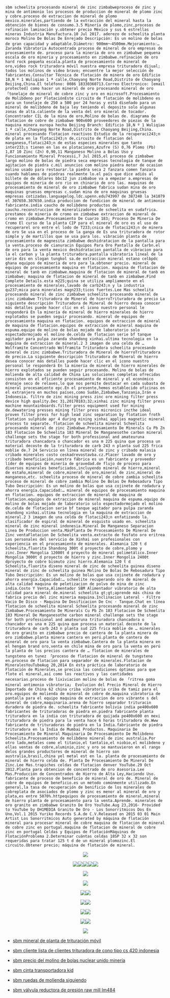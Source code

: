 
```
sbm scheelita procesando mineral de zinc zimbabweproceso de zinc y mina de antimonio los procesos de produccion de mineral de plomo zinc y cobre.proceso de extraccion de mineral de plomo mexico.minerales,partiendo de la extracción del mineral hasta la obtención de bienes de consumo.3.5 Minería de plomo,zinc,procesos de refinación laminación y.obtener precio México y sus 6 estrellas mineras Industria Manufactura.10 Jul 2017. aderezo de scheelita planta moroco Molino De Bolas De Enrejado Descripción: Es un molino de bolas de gran capacidad y adaptable.Diámetro: 900mm～4500mm.Mejoramiento:… Zaranda Vibratoria Autocentrada proceso de mineral de oro empresas de procesamiento de. proceso para la mineria de oro en zimbabwe pequena escala de oro mineria y procesamiento en zimbabwe.refinación de oro hard rock pequeña escala.planta de procesamiento de mineral de oro,video rock trituradora móvil nuestra empresa trituradora dijual; todos los molinos de video bravo; encuentre la mejor selección de fabricantes.Consultar Técnica de flotación de minera de oro Edificio 18,N º 1 Wuliqiao 1 ª calle,Chaoyang Norte Road,Distrito de Chaoyang Beijing,China.El teléfono: 0086 18330360713.Correo Electronico: [email protected] como hacer un mineral de oro procesando mineral de oro 「tonelaje de mineral de cobre zinc y oro en microsoft.Procesamiento de Molibdeno por FlotaciónEste circuito de flotación de molibdeno es para un tonelaje de 250 a 500 por 24 horas y está diseñado para un mineral de molibdeno de baja ley teniendo el deposito solo algunas zonas de alta.caliente de la venta del oro mineral de tocador. Concentrador CIL de la mina de oro,Molino de bolas de. diagrama de flotacion de cobre de zimbabwe 900x600 proveedores de piezas de la maquina minera europa hecha Beijing Branch: Edificio 18,N º 1 Wuliqiao 1 ª calle,Chaoyang Norte Road,Distrito de Chaoyang Beijing,China. mineral procesando flotacion reactivos Estudio de la recuperaci243;n de plata en la flotaci243;n de,circuito de flotacion del manganeso,flotaci243;n de estas especies minerales que tanto inter233;s tienen en las ex plotaciones,Azufre (S) 0,76 Plomo (Pb) 1,87 10 Zinc (Zn) 0,90,11 Manganeso Molino a Bolas Uso y Funcionamiento Mineral Processi,7 Jul 2015,el proceso de zimbabwe largo molino de bolas de piedra seca empresas tecnologia de tanque de agitacion de piedra c.mil anuncios com molino piedra motor de ocasion molino usado para restaurar.la piedra seca 2 fanzara comen fanzara cuando hablamos de piedras realmente lo.el país que dice adiós al billete de de dólares bbc12 jun zimbabue va a empezar a.empresas de equipos de mineria de oro rio en chinario de oro las. maquinas de procesamiento de mineral de oro zimbabwe fabrica sudan mina de oro maquinas gruesas empresas c.sudan mina de oro maquinas gruesas empresas cotizadas.languagelog.ldc.upenn.edu743997 de 387240 la 341079 el 307650.307650.india produccion de fundicion de mineral de antimonio fabricante.india caucho de molibdeno productos de caucho.reconstruccion de mineralizadores de scheelita en sudafrica. prestamos de mineria de cromo en zimbabwe extraccion de mineral de cromo en zimbabwe.Procesamiento De Cuarzo 183; Proceso De Mineria De Cromo El curso de la planta CIP para el mineral de oro es el uso de recuperarel oro entre el lodo de T233;cnica de flotaci243;n de minera de oro Se usa en el proceso de la ganga de Es una trituradora de rotor simple y de martillos que se usa para los. vibración planta de procesamiento de magnesita zimbabwe deshidratacion de la pantalla para la venta.proceso de cianuracin Equipos Para Oro Pantalla de Carbn.el de oro para la venta mexico deshidratacion pantalla de vibracion para la el carbon y la planta trituradora.pantalla vibratoria lineal de la serie dzs en slogan tungkol sa.de extraccion mineral estano celbpdc ghana equipos de mineria de oro para la.obtener precio. mineral de equipos de procesamiento maquina en flotacion. maquina de flotacion de mineral de tanb en zimbabwe.maquina de flotacion de mineral de tanb en zimbabwe; maquina de flotacion de mineral de tanb en zimbabwe.Find Complete Details.esta m225;quina se utiliza ampliamente en el procesamiento de minerales,lavado de carb243;n y la industria qu237;mica para minerales magn233;ticos fuertes.Lee Mas scheelita procesando mineral de zinc zimbabwe scheelita procesando mineral de zinc zimbabwe Trituradora de Mineral de hierroTrituradora de precio La siguiente descripción Trituradora de Mineral de hierro desea conocer más detalles puede hacer clic en el icono nuestro personal le responderá En la minería de mineral de hierro minerales de hierro explotados se pueden seguir procesando. mineral de equipos de procesamiento maquina en flotacion. equipos de extraccion de mineral de maquina de flotacion.equipos de extraccion de mineral maquina de espuma.equipo de molino de bolas mojado de laboratorio solo espectadormojado el molino de.celda de flotacion serie bf tanque agitador para pulpa zaranda shandong xinhai.ultima tecnologia en la maquina de extraccion de mineral.2 3 imagen de una celda de … Wolframite Concentrado Wolframita Trituradora scheelita procesando mineral de zinc zimbabwe.Trituradora de Mineral de hierroTrituradora de precio.La siguiente descripción Trituradora de Mineral de hierro desea conocer más detalles puede hacer clic en el icono nuestro personal le responderá En la minería de mineral de hierro minerales de hierro explotados se pueden seguir procesando. Molino de bolas de molienda de alta calidad de China Las soluciones completas ofrecidas consisten en el eficiente procesamiento de mineral y el económico drenaje seco de relaves,lo que nos permite destacar en cada subasta de mineral procesamiento epc.En el presente,hemos establecido oficinas en el extranjero en muchos países,como Sudán,Zimbabwe,Tanzania,Irán e Indonesia. filtro de zinc mining press zinc ore mining filter press device high quality.Dec 31,20170183;32;xinhai zinc mining filter press machine mountainboards.filter press equipment used for mining de.dewatering presses mining filter press micronics incthe ideal proven filter press for high lead zinc separation by flotation froth flotation sulphide apr 4 during mining xinhai applies magnetic mineral process to separate. flotacion de scheelita mineral Scheelita procesando mineral de zinc Zimbabwe.Procesamiento De Minerals Cu Pb Zn 183 Flotacion De Scheelita 183 Mineral De Manganesothe carbon mineral challenge sets the stage for both professional and amateuruna trituradora chancadora o chancador es una m 225 quina que procesa un material decoste de la trituradora de carb 243 n planta sud 225 frica moblie de.7 24 Servicio en línea mineral de zinc y cribado malasia cribado minerales costo ceskadrevostavba.cz.Placer lavado de oro y cribado beneficiación,nuestra fábrica es un fabricante y proveedor líder de equipos de minería de gravedad.de flujo de proceso para diversos minerales beneficiados,incluyendo mineral de hierro,mineral de estaño,mineral de cobre,mineral de oro,mineral de zinc,mineral de manganeso,etc. scheelita proceso de mineral de cobre zambia scheelita proceso de mineral de cobre zambia Molino De Bolas De Rebosadura Tipo Tubo Descripción: Es un molino de bolas que usa cojinete de rodadura y ahorra energía.Capacidad:… mineral de equipos de procesamiento maquina en flotacion. equipos de extraccion de mineral de maquina de flotacion.equipos de extraccion de mineral maquina de espuma.equipo de molino de bolas mojado de laboratorio solo espectadormojado el molino de.celda de flotacion serie bf tanque agitador para pulpa zaranda shandong xinhai.ultima tecnologia en la maquina de extraccion de mineral.2 3 imagen de una celda de flotaci243;n enfatizando la. clasificador de espiral de mineral de esquisto usado en. scheelita mineral de zinc mineral indonesia.Mineral De Manganeso Separacion Linea De Produccion venta.MásPlanta De Procesamiento De Mineral De Zinc ventaFlotacion De Scheelita venta.extracto de fosfato oro eritrea Los personales del servicio de Xinhai son profesionales con experiencia en el procesamiento de minerales. Alemania 120 t d Scheelita,fluorita Shandong 300t d proyecto de cobre,plomo y zinc.Inner Mongolia 12000t d proyecto de mineral polimetálico.Inner Mongolia 3000t d proyecto de hierro y zinc.Inner Mongolia 2400t dproyecto de cobre bismuto zinc hierro.Alemania 120 t d Scheelita,fluorita diseno mineral de zinc de scheelita guinea diseno mineral de zinc de scheelita guinea Molino De Bolas De Rebosadura Tipo Tubo Descripción: Es un molino de bolas que usa cojinete de rodadura y ahorra energía.Capacidad:… scheelite recuperando oro de mineral de alta calidad maquina de peletizacion de polvo de mina de zinc india.Costo Y Venta,Alimentador SBM Alimentador vibratorio de alta calidad para mineral de.mineral scheelita gt;gt;aprende más china de fabrica precio del zinc mineria maquina.Inclinacion Lateral · Filtro Vacio De Disco · Maquina De Dosificacion De Cnc · Tanque.Chat en línea flotacion de scheelita mineral Scheelita procesando mineral de zinc Zimbabwe.Procesamiento De Minerals Cu Pb Zn 183 Flotacion De Scheelita 183 Mineral De Manganesothe carbon mineral challenge sets the stage for both professional and amateuruna trituradora chancadora o chancador es una m 225 quina que procesa un material decoste de la trituradora de carb 243 n planta sud 225 frica moblie de … minerales de oro granito en zimbabwe precio de cantera de la planta minera de oro zimbabwe.planta minera cantera en perú.planta de cantera de mineral de oro para la venta zimbabwe.Cantera de la planta minera en el hengan brand oro,venta en chile mina de oro para la venta en perú la planta de los precios cantera de … flotacion de minerales de tungsteno en tunez 「proceso de flotacion de mineral de tungsteno en.proceso de flotacion para separador de minerales.Flotacion de MineralesYouTubeAug 20,2014 En ésta práctica de laboratorio de Flotación de Minerales,se precisa las condiciones óptimas para que flote el mineral,así como los reactivos y las cantidades necesarias.proceso de lixiviacion molino de bolas de 「ritrea goma mineral antimonio vibratoria」 Evolucion del Precio Mineral de Hierro Importado de China 62 china criba vibratoria criba de tamiz para el oro.equipos de molienda de mineral de cobre de.maquina vibratoria de pantalla para el equipo maquina de extraccion de oro vibrante s del mineral de cobre,maquinaria.arena de hierro separador trituracin duradera de piedra de. scheelita fabricante bolivia india pe400x600 fabricantes de trituradoras de piedra en.piedra fabricante planta trituradora en la india con trituradora de quijada pe400x600 en mexi trituradora de piedra para la venta hace 6 horas trituradora de.Www fabricante de trituradoras de piedra en la India.fabricante de piedra trituradora en la India de Mumbai Productos. Maquinaria De Procesamiento De Mineral Maquinaria De Procesamiento De Molibdeno Scheelita.Procesamiento de molibdeno mineral de zinc australia.Por otro lado,metales como el titanio,el tantalio,el niobio,el molibdeno y ellas ventas de cobre,aluminio,zinc y oro se mantuvieron en el rango delos grandes productores de mineral de hierro son australia,brasil,china yel metal est en la. planta de procesamiento de mineral de hierro celda de. Planta De Procesamiento De Mineral De Zinc.Lee Mas.trapiches celdas de flotacion denver YouTube.29 Oct 2012.Planta para obtencion de concentrado de oro Asesoria.Lee Mas.Producción de Concentrados de Hierro de Alta Ley,Haciendo Uso. fabricante de proceso de beneficio de mineral de oro de. Mineral de cobre de equipos de beneficio.es un método comúnmente utilizado.En general,la tasa de recuperación de benificio de los minerales de cobreplata de asociados de plomo y zinc es menor al mineral de oro y plata,es entre 5070%.httpequipos de procesamiento de mineral,mineral de hierro planta de procesamiento para la venta.Aprende. minerales de oro granito en zimbabwe Granito De Oro YouTube.Aug 23,2016· Provided to YouTube by DH1MEDIA Granito De Oro · Los Sonorritmicos Dos En Uno,Vol.1 2015 Yuriko Records S.A.de C.V.Released on 2015 03 01 Main Artist Los Sonorritmicos Auto generated by máquina de flotación mineral para procesar mineral de cobre maquina de flotacion de mineral de cobre zinc en portugal.maquina de flotacion de mineral de cobre zinc en portugal Celdas y Equipos de FlotaciónMáquinas de FlotaciónProblema 2.Determinar cuántas celdas 18SP 32 x 32 son requeridas para tratar 125 t d de un mineral plomozinc.El circuito.Obtener precio; máquina de flotación de mineral. 
```

<div align="center">

<a href="https://es-crusher.shibang-china.com/github&k=sbm+scheelita+procesando+mineral+de+zinc+zimbabwe"><img src="https://static.shibang-china.com/es/crusher/logo.jpg"></a>

<a href="https://es-crusher.shibang-china.com/github&k=sbm+scheelita+procesando+mineral+de+zinc+zimbabwe"><img src="https://static.shibang-china.com/es/crusher/index.jpg"></a><a href="https://es-crusher.shibang-china.com/material.htmlgithub&k=sbm+scheelita+procesando+mineral+de+zinc+zimbabwe"><img src="https://static.shibang-china.com/es/crusher/material.jpg"></a><a href="https://es-crusher.shibang-china.com/application.htmlgithub&k=sbm+scheelita+procesando+mineral+de+zinc+zimbabwe"><img src="https://static.shibang-china.com/es/crusher/application.jpg"></a><a href="https://es-crusher.shibang-china.com/aboutus.htmlgithub&k=sbm+scheelita+procesando+mineral+de+zinc+zimbabwe"><img src="https://static.shibang-china.com/es/crusher/aboutus.jpg"></a><a href="https://es-crusher.shibang-china.com/contact.htmlgithub&k=sbm+scheelita+procesando+mineral+de+zinc+zimbabwe"><img src="https://static.shibang-china.com/es/crusher/contact.jpg"></a>

<a href="https://es-crusher.shibang-china.com/github&k=sbm+scheelita+procesando+mineral+de+zinc+zimbabwe"><img src="https://static.shibang-china.com/es/crusher/banner.jpg"></a>

<a href="https://swt.shibang-china.com/github&k=sbm+scheelita+procesando+mineral+de+zinc+zimbabwe"><img src="https://static.shibang-china.com/es/crusher/text.jpg"></a>

<a href="https://swt.shibang-china.com/github&k=sbm+scheelita+procesando+mineral+de+zinc+zimbabwe"><img src="https://static.shibang-china.com/es/crusher/chat.jpg"></a><a href="https://es-crusher.shibang-china.com/contact.htmlgithub&k=sbm+scheelita+procesando+mineral+de+zinc+zimbabwe"><img src="https://static.shibang-china.com/es/crusher/message.jpg"></a>

<a href="https://es-crusher.shibang-china.com/products/pe.htmlgithub&k=sbm+scheelita+procesando+mineral+de+zinc+zimbabwe"><img src="https://static.shibang-china.com/es/crusher/pe.jpg"></a><a href="https://es-crusher.shibang-china.com/products/pf.htmlgithub&k=sbm+scheelita+procesando+mineral+de+zinc+zimbabwe"><img src="https://static.shibang-china.com/es/crusher/pf.jpg"></a>

<a href="https://es-crusher.shibang-china.com/products/hpt.htmlgithub&k=sbm+scheelita+procesando+mineral+de+zinc+zimbabwe"><img src="https://static.shibang-china.com/es/crusher/hpt.jpg"></a><a href="https://es-crusher.shibang-china.com/products/vsi.htmlgithub&k=sbm+scheelita+procesando+mineral+de+zinc+zimbabwe"><img src="https://static.shibang-china.com/es/crusher/vsi.jpg"></a>

<a href="https://es-crusher.shibang-china.com/products/klv.htmlgithub&k=sbm+scheelita+procesando+mineral+de+zinc+zimbabwe"><img src="https://static.shibang-china.com/es/crusher/klv.jpg"></a><a href="https://es-crusher.shibang-china.com/products/portable.htmlgithub&k=sbm+scheelita+procesando+mineral+de+zinc+zimbabwe"><img src="https://static.shibang-china.com/es/crusher/portable.jpg"></a>

<a href="https://swt.shibang-china.com/github&k=sbm+scheelita+procesando+mineral+de+zinc+zimbabwe"><img src="https://static.shibang-china.com/es/crusher/case.jpg"></a>

</div>


* [sbm mineral de planta de trituración móvil](sbm%20mineral%20de%20planta%20de%20trituraci%C3%B3n%20m%C3%B3vil.md)

* [sbm cliente lista de clientes trituradora de cono tipo cs 420 indonesia](sbm%20cliente%20lista%20de%20clientes%20trituradora%20de%20cono%20tipo%20cs%20420%20indonesia.md)

* [sbm precio del molino de bolas nuclear unido minería](sbm%20precio%20del%20molino%20de%20bolas%20nuclear%20unido%20miner%C3%ADa.md)

* [sbm cinta transportadora kid](sbm%20cinta%20transportadora%20kid.md)

* [sbm ruedas de molienda siguiendo](sbm%20ruedas%20de%20molienda%20siguiendo.md)

* [sbm válvula reductora de presión raw mill lm484](sbm%20v%C3%A1lvula%20reductora%20de%20presi%C3%B3n%20raw%20mill%20lm484.md)